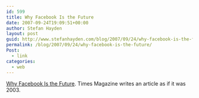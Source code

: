 ```yaml
---
id: 599
title: Why Facebook Is the Future
date: 2007-09-24T19:09:51+00:00
author: Stefan Hayden
layout: post
guid: http://www.stefanhayden.com/blog/2007/09/24/why-facebook-is-the-future/
permalink: /blog/2007/09/24/why-facebook-is-the-future/
Post:
  - link
categories:
  - web
---
```

<a href="http://www.time.com/time/magazine/article/0,9171,1655722,00.html">Why Facebook Is the Future</a>. Times Magazine writes an article as if it was 2003.